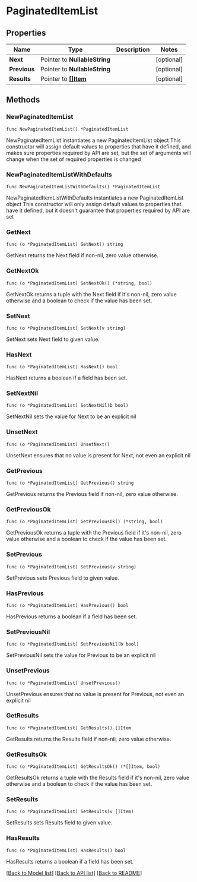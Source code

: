 # PaginatedItemList

## Properties

Name | Type | Description | Notes
------------ | ------------- | ------------- | -------------
**Next** | Pointer to **NullableString** |  | [optional] 
**Previous** | Pointer to **NullableString** |  | [optional] 
**Results** | Pointer to [**[]Item**](Item.md) |  | [optional] 

## Methods

### NewPaginatedItemList

`func NewPaginatedItemList() *PaginatedItemList`

NewPaginatedItemList instantiates a new PaginatedItemList object
This constructor will assign default values to properties that have it defined,
and makes sure properties required by API are set, but the set of arguments
will change when the set of required properties is changed

### NewPaginatedItemListWithDefaults

`func NewPaginatedItemListWithDefaults() *PaginatedItemList`

NewPaginatedItemListWithDefaults instantiates a new PaginatedItemList object
This constructor will only assign default values to properties that have it defined,
but it doesn't guarantee that properties required by API are set

### GetNext

`func (o *PaginatedItemList) GetNext() string`

GetNext returns the Next field if non-nil, zero value otherwise.

### GetNextOk

`func (o *PaginatedItemList) GetNextOk() (*string, bool)`

GetNextOk returns a tuple with the Next field if it's non-nil, zero value otherwise
and a boolean to check if the value has been set.

### SetNext

`func (o *PaginatedItemList) SetNext(v string)`

SetNext sets Next field to given value.

### HasNext

`func (o *PaginatedItemList) HasNext() bool`

HasNext returns a boolean if a field has been set.

### SetNextNil

`func (o *PaginatedItemList) SetNextNil(b bool)`

 SetNextNil sets the value for Next to be an explicit nil

### UnsetNext
`func (o *PaginatedItemList) UnsetNext()`

UnsetNext ensures that no value is present for Next, not even an explicit nil
### GetPrevious

`func (o *PaginatedItemList) GetPrevious() string`

GetPrevious returns the Previous field if non-nil, zero value otherwise.

### GetPreviousOk

`func (o *PaginatedItemList) GetPreviousOk() (*string, bool)`

GetPreviousOk returns a tuple with the Previous field if it's non-nil, zero value otherwise
and a boolean to check if the value has been set.

### SetPrevious

`func (o *PaginatedItemList) SetPrevious(v string)`

SetPrevious sets Previous field to given value.

### HasPrevious

`func (o *PaginatedItemList) HasPrevious() bool`

HasPrevious returns a boolean if a field has been set.

### SetPreviousNil

`func (o *PaginatedItemList) SetPreviousNil(b bool)`

 SetPreviousNil sets the value for Previous to be an explicit nil

### UnsetPrevious
`func (o *PaginatedItemList) UnsetPrevious()`

UnsetPrevious ensures that no value is present for Previous, not even an explicit nil
### GetResults

`func (o *PaginatedItemList) GetResults() []Item`

GetResults returns the Results field if non-nil, zero value otherwise.

### GetResultsOk

`func (o *PaginatedItemList) GetResultsOk() (*[]Item, bool)`

GetResultsOk returns a tuple with the Results field if it's non-nil, zero value otherwise
and a boolean to check if the value has been set.

### SetResults

`func (o *PaginatedItemList) SetResults(v []Item)`

SetResults sets Results field to given value.

### HasResults

`func (o *PaginatedItemList) HasResults() bool`

HasResults returns a boolean if a field has been set.


[[Back to Model list]](../README.md#documentation-for-models) [[Back to API list]](../README.md#documentation-for-api-endpoints) [[Back to README]](../README.md)


